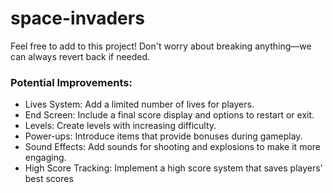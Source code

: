 # space-invaders
Feel free to add to this project! Don't worry about breaking anything—we can always revert back if needed.


### Potential Improvements:
- Lives System: Add a limited number of lives for players.
- End Screen: Include a final score display and options to restart or exit.
- Levels: Create levels with increasing difficulty.
- Power-ups: Introduce items that provide bonuses during gameplay.
- Sound Effects: Add sounds for shooting and explosions to make it more engaging.
- High Score Tracking: Implement a high score system that saves players' best scores
